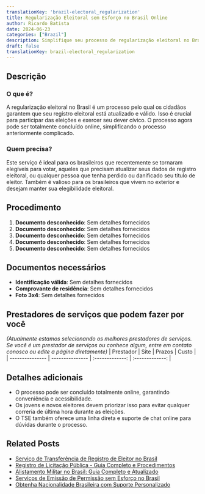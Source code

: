 ```yaml
---
translationKey: 'brazil-electoral_regularization'
title: Regularização Eleitoral sem Esforço no Brasil Online
author: Ricardo Batista
date: 2024-06-23
categories: ["Brazil"]
description: Simplifique seu processo de regularização eleitoral no Brasil com nosso serviço online abrangente. Rápido, fácil e totalmente digital.
draft: false
translationKey: brazil-electoral_regularization
---
```


## Descrição
### O que é?
A regularização eleitoral no Brasil é um processo pelo qual os cidadãos garantem que seu registro eleitoral está atualizado e válido. Isso é crucial para participar das eleições e exercer seu dever cívico. O processo agora pode ser totalmente concluído online, simplificando o processo anteriormente complicado.

### Quem precisa?
Este serviço é ideal para os brasileiros que recentemente se tornaram elegíveis para votar, aqueles que precisam atualizar seus dados de registro eleitoral, ou qualquer pessoa que tenha perdido ou danificado seu título de eleitor. Também é valioso para os brasileiros que vivem no exterior e desejam manter sua elegibilidade eleitoral.

## Procedimento

1. **Documento desconhecido**: Sem detalhes fornecidos
2. **Documento desconhecido**: Sem detalhes fornecidos
3. **Documento desconhecido**: Sem detalhes fornecidos
4. **Documento desconhecido**: Sem detalhes fornecidos
5. **Documento desconhecido**: Sem detalhes fornecidos

## Documentos necessários

- **Identificação válida**: Sem detalhes fornecidos
- **Comprovante de residência**: Sem detalhes fornecidos
- **Foto 3x4**: Sem detalhes fornecidos

## Prestadores de serviços que podem fazer por você
_(Atualmente estamos selecionando os melhores prestadores de serviços. Se você é um prestador de serviços ou conhece algum, entre em contato conosco ou edite a página diretamente)_
| Prestador        |     Site     |     Prazos    |       Custo      |
| --------------- | --------------- |  :-------------: | :-------------: |

## Detalhes adicionais

- O processo pode ser concluído totalmente online, garantindo conveniência e acessibilidade.
- Os jovens e novos eleitores devem priorizar isso para evitar qualquer correria de última hora durante as eleições.
- O TSE também oferece uma linha direta e suporte de chat online para dúvidas durante o processo.
## Related Posts

- [Serviço de Transferência de Registro de Eleitor no Brasil](https://tramitit.com/pt/guides/brazil/transferência_de_título_de_eleitor/)
- [Registro de Licitação Pública - Guia Completo e Procedimentos](https://tramitit.com/pt/guides/brazil/inscrição_em_concursos_públicos/)
- [Alistamento Militar no Brasil: Guia Completo e Atualizado](https://tramitit.com/pt/guides/brazil/alistamento_militar/)
- [Serviços de Emissão de Permissão sem Esforço no Brasil](https://tramitit.com/pt/guides/brazil/emissão_de_alvará/)
- [Obtenha Nacionalidade Brasileira com Suporte Personalizado](https://tramitit.com/pt/guides/brazil/solicitação_de_nacionalidade/)
